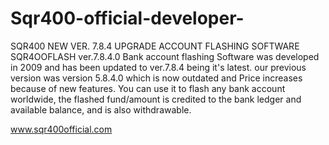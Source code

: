 # Sqr400-official-developer-
SQR400 NEW VER. 7.8.4 UPGRADE ACCOUNT FLASHING SOFTWARE
SQR4OOFLASH ver.7.8.4.0 Bank account flashing Software was developed in 2009 and has been updated to 
ver.7.8.4 being it's latest. our previous version was version 5.8.4.0 which is now outdated and Price increases because of new features.
 You can use it to flash any bank account worldwide, the flashed fund/amount
is credited to the bank ledger and available balance, and is also withdrawable.

www.sqr400official.com
